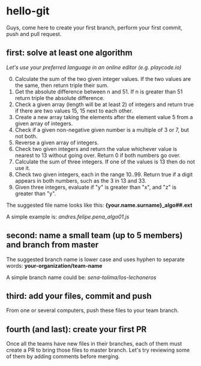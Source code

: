 # hello-git
Guys, come here to create your first branch, perform your first commit, push and pull request.

## first: solve at least one algorithm

_Let's use your preferred language in an online editor (e.g. playcode.io)_

0. Calculate the sum of the two given integer values. If the two values are the same, then return triple their sum.
1. Get the absolute difference between n and 51. If n is greater than 51 return triple the absolute difference.
2. Check a given array (length will be at least 2) of integers and return true if there are two values 15, 15 next to each other.
3. Create a new array taking the elements after the element value 5 from a given array of integers.
4. Check if a given non-negative given number is a multiple of 3 or 7, but not both.
5. Reverse a given array of integers.
6. Check two given integers and return the value whichever value is nearest to 13 without going over. Return 0 if both numbers go over.
7. Calculate the sum of three integers. If one of the values is 13 then do not use it.
8. Check two given integers, each in the range 10..99. Return true if a digit appears in both numbers, such as the 3 in 13 and 33.
9. Given three integers, evaluate if "y" is greater than "x", and "z" is greater than "y".

The suggested file name looks like this:
**{your.name.surname}_algo##.ext**

A simple example is:
_andres.felipe.pena_algo01.js_

## second: name a small team (up to 5 members) and branch from master

The suggested branch name is lower case and uses hyphen to separate words:
**your-organization/team-name**

A simple branch name could be:
_sena-tolima/los-lechoneros_

## third: add your files, commit and push

From one or several computers, push these files to your team branch.

## fourth (and last): create your first PR

Once all the teams have new files in their branches, each of them must create a PR to bring those files to master branch. Let's try reviewing some of them by adding comments before merging.
